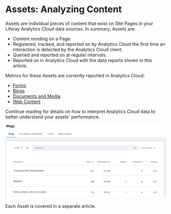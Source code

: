 # Assets: Analyzing Content [](id=assets-analyzing-content)

Assets are individual pieces of content that exist on Site Pages in your Liferay
Analytics Cloud data sources. In summary, Assets are:

- Content residing on a Page.
- Registered, tracked, and reported on by Analytics Cloud the first time an
    interaction is detected by the Analytics Cloud client.
- Queried and reported on at regular intervals.
- Reported on in Analytics Cloud with the data reports shown in this article.

Metrics for these Assets are currently reported in Analytics Cloud:

- [Forms](https://dev.liferay.com/discover/portal/-/knowledge_base/7-1/forms)
- [Blogs](https://dev.liferay.com/discover/portal/-/knowledge_base/7-1/publishing-blogs)
- [Documents and Media](https://dev.liferay.com/discover/portal/-/knowledge_base/7-1/managing-documents-and-media)
- [Web Content](https://dev.liferay.com/discover/portal/-/knowledge_base/7-1/authoring-content-structured-and-inline-content)

Continue reading for details on how to interpret Analytics Cloud data to better
understand your assets' performance.

![Figure 1: Each Asset has its own table.](../../images/assets-table.png)

Each Asset is covered in a separate article.

